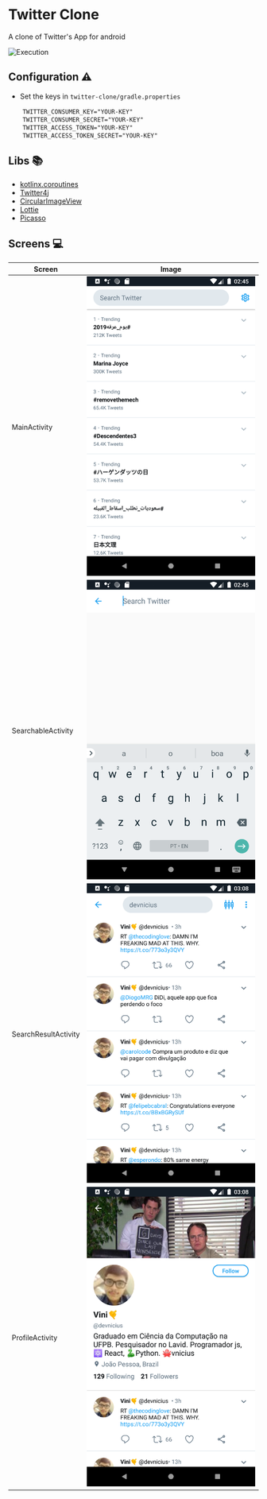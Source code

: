 # Twitter Clone

A clone of Twitter's App for android

![Execution](/images/exec.gif)

## Configuration ⚠️

- Set the keys in `twitter-clone/gradle.properties`

```
    TWITTER_CONSUMER_KEY="YOUR-KEY"
    TWITTER_CONSUMER_SECRET="YOUR-KEY"
    TWITTER_ACCESS_TOKEN="YOUR-KEY"
    TWITTER_ACCESS_TOKEN_SECRET="YOUR-KEY"
```

## Libs 📚

- [kotlinx.coroutines](https://github.com/Kotlin/kotlinx.coroutines)
- [Twitter4j](https://github.com/Twitter4J/Twitter4J)
- [CircularImageView](https://github.com/hdodenhof/CircleImageView)
- [Lottie](https://github.com/airbnb/lottie-android)
- [Picasso](https://github.com/square/picasso)

## Screens 💻

| Screen               | Image                                               |
| -------------------- | --------------------------------------------------- |
| MainActivity         | ![Main Activity](/images/main.png)                  |
| SearchableActivity   | ![Searchable Activity](/images/searchable.png)      |
| SearchResultActivity | ![Search Result Activity](/images/searchresult.png) |
| ProfileActivity      | ![Profile Activity](/images/profile.png)            |
